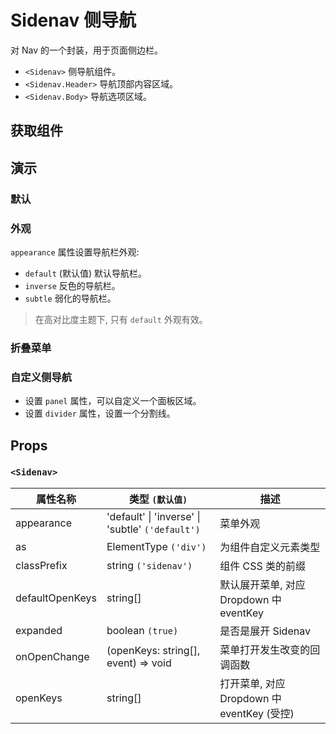 # Sidenav 侧导航

对 Nav 的一个封装，用于页面侧边栏。

- `<Sidenav>` 侧导航组件。
- `<Sidenav.Header>` 导航顶部内容区域。
- `<Sidenav.Body>` 导航选项区域。

## 获取组件

<!--{include:(components/sidenav/fragments/import.md)}-->

## 演示

### 默认

<!--{include:`basic.md`}-->

### 外观

`appearance` 属性设置导航栏外观:

- `default` (默认值) 默认导航栏。
- `inverse` 反色的导航栏。
- `subtle` 弱化的导航栏。

> 在高对比度主题下, 只有 `default` 外观有效。

<!--{include:`appearance.md`}-->

### 折叠菜单

<!--{include:`collapsed.md`}-->

### 自定义侧导航

- 设置 `panel` 属性，可以自定义一个面板区域。
- 设置 `divider` 属性，设置一个分割线。

<!--{include:`divider-panel.md`}-->

## Props

### `<Sidenav>`

| 属性名称        | 类型 `(默认值)`                                          | 描述                                       |
| --------------- | -------------------------------------------------------- | ------------------------------------------ |
| appearance      | 'default' &#124; 'inverse' &#124; 'subtle' `('default')` | 菜单外观                                   |
| as              | ElementType `('div')`                                    | 为组件自定义元素类型                       |
| classPrefix     | string `('sidenav')`                                     | 组件 CSS 类的前缀                          |
| defaultOpenKeys | string[]                                                 | 默认展开菜单, 对应 Dropdown 中 eventKey    |
| expanded        | boolean `(true)`                                         | 是否是展开 Sidenav                         |
| onOpenChange    | (openKeys: string[], event) => void                      | 菜单打开发生改变的回调函数                 |
| openKeys        | string[]                                                 | 打开菜单, 对应 Dropdown 中 eventKey (受控) |
